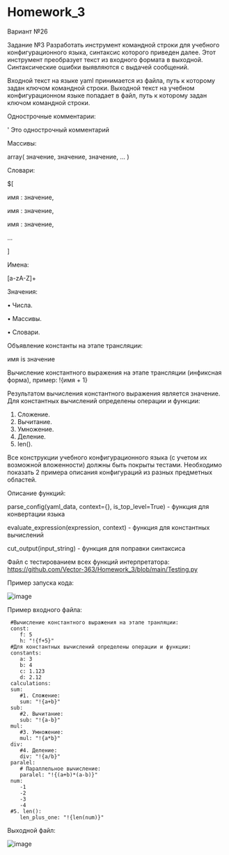 # Homework_3

Вариант №26

Задание №3
Разработать инструмент командной строки для учебного конфигурационного
языка, синтаксис которого приведен далее. Этот инструмент преобразует текст из
входного формата в выходной. Синтаксические ошибки выявляются с выдачей
сообщений.

Входной текст на языке yaml принимается из файла, путь к которому задан
ключом командной строки. Выходной текст на учебном конфигурационном
языке попадает в файл, путь к которому задан ключом командной строки.

Однострочные комментарии:

' Это однострочный комментарий

Массивы:

array( значение, значение, значение, ... )

Словари:

$[

 имя : значение,
 
 имя : значение,
 
 имя : значение,
 
 ...
 
]

Имена:

[a-zA-Z]+

Значения:

• Числа.

• Массивы.

• Словари.

Объявление константы на этапе трансляции:

имя is значение

Вычисление константного выражения на этапе трансляции (инфиксная
форма), пример: !{имя + 1}

Результатом вычисления константного выражения является значение.
Для константных вычислений определены операции и функции:

1. Сложение.
2. Вычитание.
3. Умножение.
4. Деление.
5. len().

Все конструкции учебного конфигурационного языка (с учетом их
возможной вложенности) должны быть покрыты тестами. Необходимо показать 2
примера описания конфигураций из разных предметных областей.

Описание функций:

parse_config(yaml_data, context={}, is_top_level=True) - функция для конвертации языка

evaluate_expression(expression, context) - функция для константных вычислений

cut_output(input_string) - функция для поправки синтаксиса

Файл с тестированием всех функций интерпретатора: https://github.com/Vector-363/Homework_3/blob/main/Testing.py

Пример запуска кода: 

![image](https://github.com/user-attachments/assets/57d23911-2da4-4105-8863-3fe08e0912fd)

Пример входного файла: 

     #Вычисление константного выражения на этапе транляции:
     const:
        f: 5
        h: "!{f+5}"
     #Для константных вычислений определены операции и функции:
     constants:
        a: 3
        b: 4
        c: 1.123
        d: 2.12
     calculations:
     sum:
        #1. Сложение:
        sum: "!{a+b}"
     sub:
        #2. Вычитание:
        sub: "!{a-b}"
     mul:
        #3. Умножение:
        mul: "!{a*b}"
     div:
        #4. Деление:
        div: "!{a/b}"
     paralel:
        # Параллельное вычисление:
        paralel: "!{(a+b)*(a-b)}"
     num:
        -1
        -2
        -3
        -4
     #5. len():
        len_plus_one: "!{len(num)}"

Выходной файл: 

![image](https://github.com/user-attachments/assets/7f4f11e8-e326-4bee-a7cd-f823a3c15d46)









